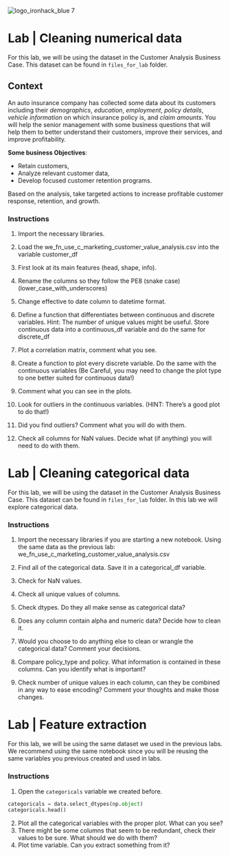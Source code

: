 ![logo_ironhack_blue 7](https://user-images.githubusercontent.com/23629340/40541063-a07a0a8a-601a-11e8-91b5-2f13e4e6b441.png)

# Lab | Cleaning numerical data

For this lab, we will be using the dataset in the Customer Analysis Business Case. This dataset can be found in `files_for_lab` folder.

## Context

An auto insurance company has collected some data about its customers including their _demographics_, _education_, _employment_, _policy details_, _vehicle information_ on which insurance policy is, and _claim amounts_. You will help the senior management with some business questions that will help them to better understand their customers, improve their services, and improve profitability.

**Some business Objectives**:

- Retain customers,
- Analyze relevant customer data,
- Develop focused customer retention programs.

Based on the analysis, take targeted actions to increase profitable customer response, retention, and growth.

### Instructions

1. Import the necessary libraries.

2. Load the we_fn_use_c_marketing_customer_value_analysis.csv into the variable customer_df

3. First look at its main features (head, shape, info).

4. Rename the columns so they follow the PE8 (snake case) (lower_case_with_underscores)

5. Change effective to date column to datetime format.

6. Define a function that differentiates between continuous and discrete variables. Hint: The number of unique values might be useful. Store continuous data into a continuous_df variable and do the same for discrete_df

7. Plot a correlation matrix, comment what you see.

8. Create a function to plot every discrete variable.  Do the same with the continuous variables (Be Careful, you may need to change the plot type to one better suited for continuous data!)

9. Comment what you can see in the plots.

10. Look for outliers in the continuous variables. (HINT: There’s a good plot to do that!)

11. Did you find outliers?  Comment what you will do with them.

12. Check all columns for NaN values.  Decide what (if anything) you will need to do with them.

# Lab | Cleaning categorical data

For this lab, we will be using the dataset in the Customer Analysis Business Case. This dataset can be found in `files_for_lab` folder. In this lab we will explore categorical data.

### Instructions

1. Import the necessary libraries if you are starting a new notebook.
Using the same data as the previous lab: we_fn_use_c_marketing_customer_value_analysis.csv

2. Find  all of the categorical data.  Save it in a categorical_df variable.

3. Check for NaN values.

4. Check all unique values of columns.

5. Check dtypes. Do they all make sense as categorical data?

6. Does any column contain alpha and numeric data?  Decide how to clean it.

7. Would you choose to do anything else to clean or wrangle the categorical data?  Comment your decisions.

8. Compare policy_type and policy.  What information is contained in these columns.  Can you identify what is important?  

9. Check number of unique values in each column, can they be combined in any way to ease encoding?  Comment your thoughts and make those changes.


# Lab | Feature extraction

For this lab, we will be using the same dataset we used in the previous labs. We recommend using the same notebook since you will be reusing the same variables you previous created and used in labs. 

### Instructions

1. Open the `categoricals` variable we created before.

```python
categoricals = data.select_dtypes(np.object)
categoricals.head()
```

2. Plot all the categorical variables with the proper plot. What can you see?
3. There might be some columns that seem to be redundant, check their values to be sure. What should we do with them?
4. Plot time variable. Can you extract something from it?

